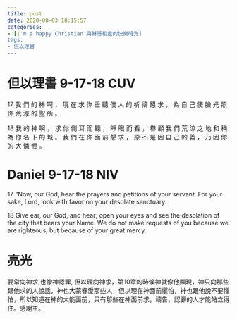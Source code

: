 ```yaml
---
title: post
date: 2020-08-03 18:15:57
categories:
- [I'm a happy Christian 與穌哥相處的快樂時光]
tags:
- 但以理書
---
```

# 但以理書 9-17-18 CUV
17 我 們 的 神 啊 ， 現 在 求 你 垂 聽 僕 人 的 祈 禱 懇 求 ， 為 自 己 使 臉 光 照 你 荒 涼 的 聖 所 。

18 我 的 神 啊 ， 求 你 側 耳 而 聽 ， 睜 眼 而 看 ， 眷 顧 我 們 荒 涼 之 地 和 稱 為 你 名 下 的 城 。 我 們 在 你 面 前 懇 求 ， 原 不 是 因 自 己 的 義 ， 乃 因 你 的 大 憐 憫 。

# Daniel 9-17-18 NIV
17 “Now, our God, hear the prayers and petitions of your servant. For your sake, Lord, look with favor on your desolate sanctuary.

18 Give ear, our God, and hear; open your eyes and see the desolation of the city that bears your Name. We do not make requests of you because we are righteous, but because of your great mercy.

# 亮光
要常向神求,也像神認罪, 但以理向神求，第10章的時候神就像他顯現，神只向那些跟他求的人說話，神也大蒙眷愛那些人，但以理在神面前懼怕，神也跟他說不要懼怕，所以知道在神的大能面前，只有那些在神面前求，禱告，認罪的人才能站立得住。感謝主。
